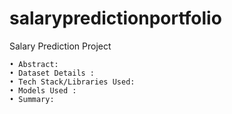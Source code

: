 # salarypredictionportfolio
Salary Prediction Project 

	• Abstract:
	• Dataset Details :
	• Tech Stack/Libraries Used:
	• Models Used :
	• Summary:


